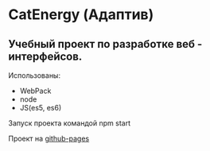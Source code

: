 <h1>CatEnergy (Адаптив)</h2>
<h2>Учебный проект по разработке веб - интерфейсов.</h2>
<p>Использованы:</p>
<ul> 
  <li>WebPack</li>
  <li>node</li>
  <li>JS(es5, es6)</li>
</ul>
<p>Запуск проекта командой npm start</p>
Проект на <a href="https://dkukushkin91.github.io/599015-keksobooking-21/">github-pages</a>
